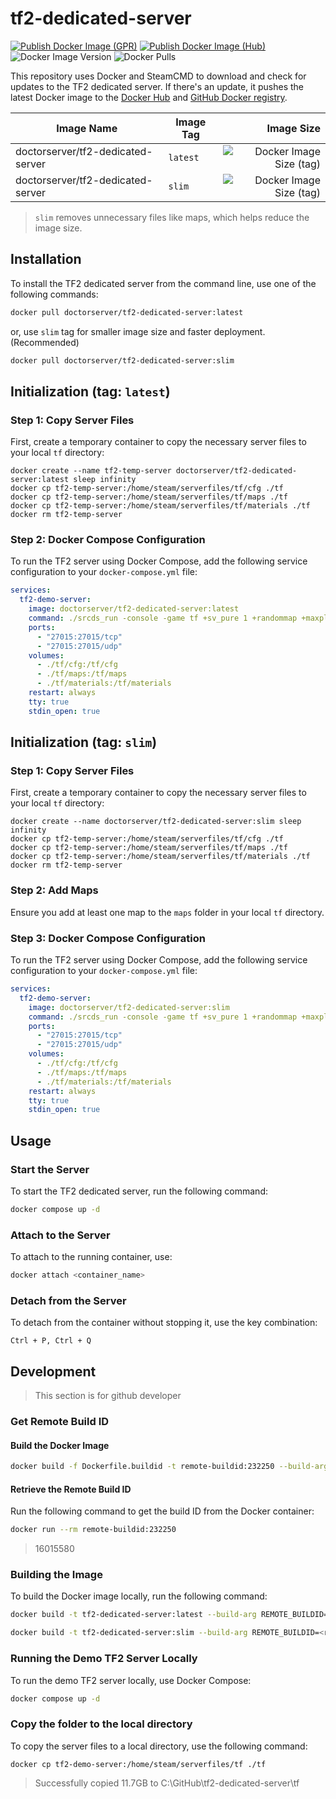 # tf2-dedicated-server

[![Publish Docker Image (GPR)](https://github.com/doctor-server/tf2-dedicated-server/actions/workflows/docker-publish-gpr.yml/badge.svg?branch=main)](https://github.com/doctor-server/tf2-dedicated-server/actions/workflows/docker-publish-gpr.yml)
[![Publish Docker Image (Hub)](https://github.com/doctor-server/tf2-dedicated-server/actions/workflows/docker-publish-hub.yml/badge.svg)](https://github.com/doctor-server/tf2-dedicated-server/actions/workflows/docker-publish-hub.yml)
![Docker Image Version](https://img.shields.io/docker/v/doctorserver/tf2-dedicated-server)
![Docker Pulls](https://img.shields.io/docker/pulls/doctorserver/tf2-dedicated-server)

This repository uses Docker and SteamCMD to download and check for updates to the TF2 dedicated server.
If there's an update, it pushes the latest Docker image to the [Docker Hub](https://hub.docker.com/repository/docker/doctorserver/tf2-dedicated-server)
and [GitHub Docker registry](https://github.com/doctor-server/tf2-dedicated-server/pkgs/container/tf2-dedicated-server).

| Image Name                                 | Image Tag | Image Size  |
|--------------------------------------------|-----------|------------:|
| doctorserver/tf2-dedicated-server          | `latest`  | ![Docker Image Size (tag)](https://img.shields.io/docker/image-size/doctorserver/tf2-dedicated-server/latest) |
| doctorserver/tf2-dedicated-server          | `slim`    | ![Docker Image Size (tag)](https://img.shields.io/docker/image-size/doctorserver/tf2-dedicated-server/slim) |

> `slim` removes unnecessary files like maps, which helps reduce the image size.

## Installation

To install the TF2 dedicated server from the command line, use one of the following commands:

```sh
docker pull doctorserver/tf2-dedicated-server:latest
```

or, use `slim` tag for smaller image size and faster deployment. (Recommended)

```sh
docker pull doctorserver/tf2-dedicated-server:slim
```

## Initialization (tag: `latest`)

### Step 1: Copy Server Files

First, create a temporary container to copy the necessary server files to your local `tf` directory:

```
docker create --name tf2-temp-server doctorserver/tf2-dedicated-server:latest sleep infinity
docker cp tf2-temp-server:/home/steam/serverfiles/tf/cfg ./tf
docker cp tf2-temp-server:/home/steam/serverfiles/tf/maps ./tf
docker cp tf2-temp-server:/home/steam/serverfiles/tf/materials ./tf
docker rm tf2-temp-server
```

### Step 2: Docker Compose Configuration

To run the TF2 server using Docker Compose, add the following service configuration to your `docker-compose.yml` file:

```yml
services:
  tf2-demo-server:
    image: doctorserver/tf2-dedicated-server:latest
    command: ./srcds_run -console -game tf +sv_pure 1 +randommap +maxplayers 24
    ports:
      - "27015:27015/tcp"
      - "27015:27015/udp"
    volumes:
      - ./tf/cfg:/tf/cfg
      - ./tf/maps:/tf/maps
      - ./tf/materials:/tf/materials
    restart: always
    tty: true
    stdin_open: true
```

## Initialization (tag: `slim`)

### Step 1: Copy Server Files

First, create a temporary container to copy the necessary server files to your local `tf` directory:

```
docker create --name doctorserver/tf2-dedicated-server:slim sleep infinity
docker cp tf2-temp-server:/home/steam/serverfiles/tf/cfg ./tf
docker cp tf2-temp-server:/home/steam/serverfiles/tf/maps ./tf
docker cp tf2-temp-server:/home/steam/serverfiles/tf/materials ./tf
docker rm tf2-temp-server
```

### Step 2: Add Maps

Ensure you add at least one map to the `maps` folder in your local `tf` directory.

### Step 3: Docker Compose Configuration

To run the TF2 server using Docker Compose, add the following service configuration to your `docker-compose.yml` file:

```yml
services:
  tf2-demo-server:
    image: doctorserver/tf2-dedicated-server:slim
    command: ./srcds_run -console -game tf +sv_pure 1 +randommap +maxplayers 24
    ports:
      - "27015:27015/tcp"
      - "27015:27015/udp"
    volumes:
      - ./tf/cfg:/tf/cfg
      - ./tf/maps:/tf/maps
      - ./tf/materials:/tf/materials
    restart: always
    tty: true
    stdin_open: true
```

## Usage

### Start the Server
To start the TF2 dedicated server, run the following command:
```sh
docker compose up -d
```

### Attach to the Server
To attach to the running container, use:
```sh
docker attach <container_name>
```

### Detach from the Server
To detach from the container without stopping it, use the key combination:
```
Ctrl + P, Ctrl + Q
```

## Development

> This section is for github developer

### Get Remote Build ID

#### Build the Docker Image

```sh
docker build -f Dockerfile.buildid -t remote-buildid:232250 --build-arg APP_ID=232250 .
```

#### Retrieve the Remote Build ID

Run the following command to get the build ID from the Docker container:

```sh
docker run --rm remote-buildid:232250
```

> 16015580

### Building the Image

To build the Docker image locally, run the following command:

```sh
docker build -t tf2-dedicated-server:latest --build-arg REMOTE_BUILDID=<remote_buildid> --build-arg TAG=latest .
```

```sh
docker build -t tf2-dedicated-server:slim --build-arg REMOTE_BUILDID=<remote_buildid> --build-arg TAG=slim .
```

### Running the Demo TF2 Server Locally

To run the demo TF2 server locally, use Docker Compose:

```sh
docker compose up -d
```

### Copy the folder to the local directory

To copy the server files to a local directory, use the following command:

```
docker cp tf2-demo-server:/home/steam/serverfiles/tf ./tf
```

> Successfully copied 11.7GB to C:\GitHub\tf2-dedicated-server\tf
